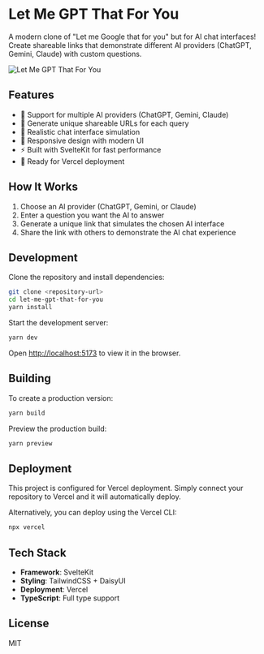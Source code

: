# Let Me GPT That For You

A modern clone of "Let me Google that for you" but for AI chat interfaces! Create shareable links that demonstrate different AI providers (ChatGPT, Gemini, Claude) with custom questions.

![Let Me GPT That For You](image.png)

## Features

- 🤖 Support for multiple AI providers (ChatGPT, Gemini, Claude)
- 🔗 Generate unique shareable URLs for each query
- 💬 Realistic chat interface simulation
- 📱 Responsive design with modern UI
- ⚡ Built with SvelteKit for fast performance
- 🚀 Ready for Vercel deployment

## How It Works

1. Choose an AI provider (ChatGPT, Gemini, or Claude)
2. Enter a question you want the AI to answer
3. Generate a unique link that simulates the chosen AI interface
4. Share the link with others to demonstrate the AI chat experience

## Development

Clone the repository and install dependencies:

```bash
git clone <repository-url>
cd let-me-gpt-that-for-you
yarn install
```

Start the development server:

```bash
yarn dev
```

Open [http://localhost:5173](http://localhost:5173) to view it in the browser.

## Building

To create a production version:

```bash
yarn build
```

Preview the production build:

```bash
yarn preview
```

## Deployment

This project is configured for Vercel deployment. Simply connect your repository to Vercel and it will automatically deploy.

Alternatively, you can deploy using the Vercel CLI:

```bash
npx vercel
```

## Tech Stack

- **Framework**: SvelteKit
- **Styling**: TailwindCSS + DaisyUI
- **Deployment**: Vercel
- **TypeScript**: Full type support

## License

MIT
